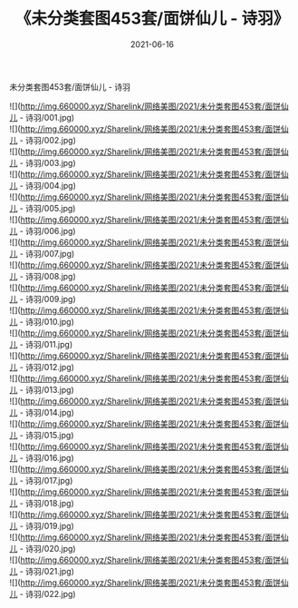 ﻿---
layout: post
title:  《未分类套图453套/面饼仙儿 - 诗羽》
date:   2021-06-16
img: http://img.660000.xyz/Sharelink/网络美图/2021/未分类套图453套/面饼仙儿 - 诗羽/000.jpg
categories: [美女, 清纯, 唯美]
---

未分类套图453套/面饼仙儿 - 诗羽

 ![](http://img.660000.xyz/Sharelink/网络美图/2021/未分类套图453套/面饼仙儿 - 诗羽/001.jpg) <br>![](http://img.660000.xyz/Sharelink/网络美图/2021/未分类套图453套/面饼仙儿 - 诗羽/002.jpg) <br>![](http://img.660000.xyz/Sharelink/网络美图/2021/未分类套图453套/面饼仙儿 - 诗羽/003.jpg) <br>![](http://img.660000.xyz/Sharelink/网络美图/2021/未分类套图453套/面饼仙儿 - 诗羽/004.jpg) <br>![](http://img.660000.xyz/Sharelink/网络美图/2021/未分类套图453套/面饼仙儿 - 诗羽/005.jpg) <br>![](http://img.660000.xyz/Sharelink/网络美图/2021/未分类套图453套/面饼仙儿 - 诗羽/006.jpg) <br>![](http://img.660000.xyz/Sharelink/网络美图/2021/未分类套图453套/面饼仙儿 - 诗羽/007.jpg) <br>![](http://img.660000.xyz/Sharelink/网络美图/2021/未分类套图453套/面饼仙儿 - 诗羽/008.jpg) <br>![](http://img.660000.xyz/Sharelink/网络美图/2021/未分类套图453套/面饼仙儿 - 诗羽/009.jpg) <br>![](http://img.660000.xyz/Sharelink/网络美图/2021/未分类套图453套/面饼仙儿 - 诗羽/010.jpg) <br>![](http://img.660000.xyz/Sharelink/网络美图/2021/未分类套图453套/面饼仙儿 - 诗羽/011.jpg) <br>![](http://img.660000.xyz/Sharelink/网络美图/2021/未分类套图453套/面饼仙儿 - 诗羽/012.jpg) <br>![](http://img.660000.xyz/Sharelink/网络美图/2021/未分类套图453套/面饼仙儿 - 诗羽/013.jpg) <br>![](http://img.660000.xyz/Sharelink/网络美图/2021/未分类套图453套/面饼仙儿 - 诗羽/014.jpg) <br>![](http://img.660000.xyz/Sharelink/网络美图/2021/未分类套图453套/面饼仙儿 - 诗羽/015.jpg) <br>![](http://img.660000.xyz/Sharelink/网络美图/2021/未分类套图453套/面饼仙儿 - 诗羽/016.jpg) <br>![](http://img.660000.xyz/Sharelink/网络美图/2021/未分类套图453套/面饼仙儿 - 诗羽/017.jpg) <br>![](http://img.660000.xyz/Sharelink/网络美图/2021/未分类套图453套/面饼仙儿 - 诗羽/018.jpg) <br>![](http://img.660000.xyz/Sharelink/网络美图/2021/未分类套图453套/面饼仙儿 - 诗羽/019.jpg) <br>![](http://img.660000.xyz/Sharelink/网络美图/2021/未分类套图453套/面饼仙儿 - 诗羽/020.jpg) <br>![](http://img.660000.xyz/Sharelink/网络美图/2021/未分类套图453套/面饼仙儿 - 诗羽/021.jpg) <br>![](http://img.660000.xyz/Sharelink/网络美图/2021/未分类套图453套/面饼仙儿 - 诗羽/022.jpg) <br>